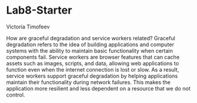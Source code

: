 # Lab8-Starter
Victoria Timofeev

How are graceful degradation and service workers related?
Graceful degradation refers to the idea of building applications and computer systems with the ability to maintain basic functionality when certain components fail. Service workers are browser features that can cache assets such as images, scripts, and data, allowing web applications to function even when the internet connection is lost or slow. As a result, service workers support graceful degradation by helping applications maintain their functionality during network failures. This makes the application more resilient and less dependent on a resource that we do not control.
